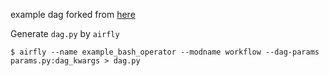 example dag forked from [here](https://github.com/apache/airflow/blob/main/airflow/example_dags/example_bash_operator.py)


Generate `dag.py` by `airfly`
```
$ airfly --name example_bash_operator --modname workflow --dag-params params.py:dag_kwargs > dag.py
```